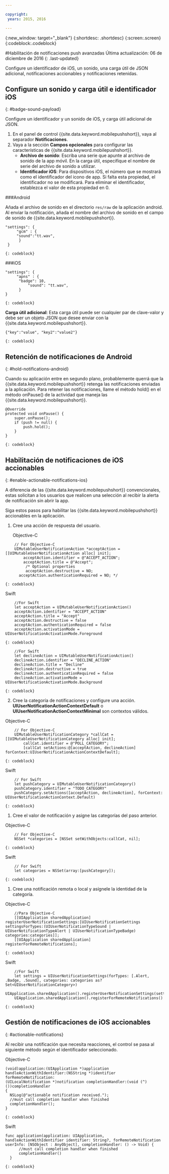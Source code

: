 ```yaml
---

copyright:
 years: 2015, 2016

---
```


{:new_window: target="_blank"}
{:shortdesc: .shortdesc}
{:screen:.screen}
{:codeblock:.codeblock}

#Habilitación de notificaciones push avanzadas
Última actualización: 06 de diciembre de 2016
{: .last-updated}

Configure un identificador de iOS, un sonido, una carga útil de JSON adicional, notificaciones accionables y notificaciones retenidas.

## Configure un sonido y carga útil e identificador iOS
{: #badge-sound-payload}

Configure un identificador y un sonido de iOS, y carga útil adicional de JSON.

1. En el panel de control {{site.data.keyword.mobilepushshort}}, vaya al separador **Notificaciones**.
2. Vaya a la sección **Campos opcionales** para configurar las características de {{site.data.keyword.mobilepushshort}}. 
	- **Archivo de sonido**: Escriba una serie que apunte al archivo de sonido de la app móvil. En la carga útil, especifique el nombre de serie del archivo de sonido a utilizar.
	- **Identificador iOS**: Para dispositivos iOS, el número que se mostrará como el identificador del icono de app. Si falta esta propiedad, el identificador no se modificará. Para eliminar el identificador, establezca el valor de esta propiedad en 0.
	
###Android

Añada el archivo de sonido en el directorio `res/raw` de la aplicación android. Al enviar la notificación, añada el nombre del archivo de sonido en el campo de sonido de {{site.data.keyword.mobilepushshort}}.

```
"settings": {
     "gcm" : {
     "sound":"tt.wav",
	  }
 }  
```
    {: codeblock}	
	
###iOS

```
"settings": {
     "apns" : {
      "badge": 10,
	      "sound": "tt.wav",
	  }
}
``` 
	{: codeblock}
		
**Carga útil adicional**: Esta carga útil puede ser cualquier par de clave-valor y debe ser un objeto JSON que desee enviar con la {{site.data.keyword.mobilepushshort}}.

```
{"key":"value", "key2":"value2"}
```
	{: codeblock}

## Retención de notificaciones de Android 
{: #hold-notifications-android}

Cuando su aplicación entre en segundo plano, probablemente querrá que la {{site.data.keyword.mobilepushshort}} retenga las notificaciones enviadas a la aplicación. Para retener las notificaciones, llame el método hold() en el método onPause() de la actividad que maneja las {{site.data.keyword.mobilepushshort}}.

```
@Override
protected void onPause() {
    super.onPause();
    if (push != null) {
        push.hold();
    }
} 
```
	{: codeblock}
## Habilitación de notificaciones de iOS accionables  
{: #enable-actionable-notifications-ios}

A diferencia de las {{site.data.keyword.mobilepushshort}} convencionales, estas solicitan a los usuarios que realicen una selección al recibir la alerta de notificación sin abrir la app. 

Siga estos pasos para habilitar las {{site.data.keyword.mobilepushshort}} accionables en la aplicación.

1. Cree una acción de respuesta del usuario.

   Objective-C

```
	// For Objective-C
	UIMutableUserNotificationAction *acceptAction = [[UIMutableUserNotificationAction alloc] init];
	    acceptAction.identifier = @"ACCEPT_ACTION";
	    acceptAction.title = @"Accept";
	     /* Optional properties
	     acceptAction.destructive = NO;
	  acceptAction.authenticationRequired = NO; */
```
	{: codeblock}

   Swift

```
	//For Swift
	let acceptAction = UIMutableUserNotificationAction()
	acceptAction.identifier = "ACCEPT_ACTION"
	acceptAction.title = "Accept"
	acceptAction.destructive = false
	acceptAction.authenticationRequired = false
	acceptAction.activationMode = UIUserNotificationActivationMode.Foreground
```
	{: codeblock}
	
```
	//For Swift
	let declineAction = UIMutableUserNotificationAction()
	declineAction.identifier = "DECLINE_ACTION"
	declineAction.title = "Decline"
	declineAction.destructive = true
	declineAction.authenticationRequired = false
	declineAction.activationMode = UIUserNotificationActivationMode.Background
```
	{: codeblock}

2. Cree la categoría de notificaciones y configure una acción. **UIUserNotificationActionContextDefault** o **UIUserNotificationActionContextMinimal** son contextos válidos.

Objective-C

```
	// For Objective-C
	UIMutableUserNotificationCategory *callCat = [[UIMutableUserNotificationCategory alloc] init];
	    callCat.identifier = @"POLL_CATEGORY";
	    [callCat setActions:@[acceptAction, declineAction] forContext:UIUserNotificationActionContextDefault];
```    
	{: codeblock}

Swift

```
	// For Swift
	let pushCategory = UIMutableUserNotificationCategory()
	pushCategory.identifier = "TODO_CATEGORY"
	pushCategory.setActions([acceptAction, declineAction], forContext: UIUserNotificationActionContext.Default)
```
	{: codeblock}

1. Cree el valor de notificación y asigne las categorías del paso anterior.

Objective-C

```
	// For Objective-C
	NSSet *categories = [NSSet setWithObjects:callCat, nil];
```
	{: codeblock}

Swift

```
	// For Swift
	let categories = NSSet(array:[pushCategory]);
```
	{: codeblock}

1. Cree una notificación remota o local y asígnele la identidad de la categoría.

Objective-C

```
	//Para Objective-C
	[[UIApplication sharedApplication] registerUserNotificationSettings:[UIUserNotificationSettings settingsForTypes:(UIUserNotificationTypeSound | UIUserNotificationTypeAlert | UIUserNotificationTypeBadge) categories:categories]];
	[[UIApplication sharedApplication] registerForRemoteNotifications];
```
	{: codeblock}

Swift

```
	//For Swift
	let settings = UIUserNotificationSettings(forTypes: [.Alert, .Badge, .Sound], categories: categories as? Set<UIUserNotificationCategory>)
    UIApplication.sharedApplication().registerUserNotificationSettings(settings)
    UIApplication.sharedApplication().registerForRemoteNotifications() 
```
	{: codeblock}
	
## Gestión de notificaciones de iOS accionables  
{: #actionable-notifications}

Al recibir una notificación que necesita reacciones, el control se pasa al siguiente método según el identificador seleccionado.

Objective-C

```
(void)application:(UIApplication *)application handleActionWithIdentifier:(NSString *)identifier forRemoteNotification:
(UILocalNotification *)notification completionHandler:(void (^)())completionHandler
{
  NSLog(@"actionable notification received.");
  //must call completion handler when finished
  completionHandler();
}
```
	{: codeblock}

Swift
 
```
func application(application: UIApplication, handleActionWithIdentifier identifier: String?, forRemoteNotification userInfo: [NSObject : AnyObject], completionHandler: () -> Void) {
      //must call completion handler when finished
      completionHandler()
  }
```    
	{: codeblock}
    
